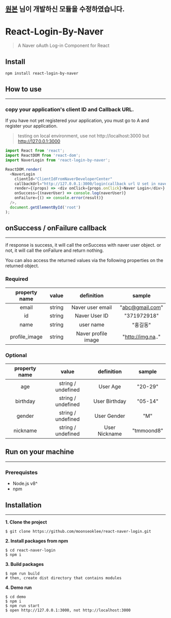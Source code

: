 ## [원본](https://www.npmjs.com/package/react-naver-login) 님이 개발하신 모듈을 수정하였습니다.

# React-Login-By-Naver

> A Naver oAuth Log-in Component for React

## Install
```
npm install react-login-by-naver
```
## How to use
---

### copy your application's client ID and Callback URL.
If you have not yet registered your application, you must go to A and register your application.
> testing on local environment, use not http://localhost:3000 but http://127.0.0.1:3000


```js
import React from 'react';
import ReactDOM from 'react-dom';
import NaverLogin from 'react-login-by-naver';

ReactDOM.render(
  <NaverLogin 
    clientId="ClientIdFromNaverDeveloperCenter"
    callbackUrl="http://127.0.0.1:3000/login(callback url U set in naver developer center"
    render={(props) => <div onClick={props.onClick}>Naver Login</div>}
    onSuccess={(naverUser) => console.log(naverUser)}
    onFailure={() => console.error(result)}
  />,
  document.getElementById('root')
);
```

## onSuccess / onFailure callback
---

if response is success, it will call the onSuccess with naver user object.
or not, it will call the onFailure and return nothing.

You can also access the returned values via the following properties on the returned object.

### Required 
| property name |  value   |             definition               |     sample      |
|:-------------:|:--------:|:------------------------------------:|:---------------:|
|   email       |  string  |           Naver user email           | "abc@gmail.com" |
|   id          |  string  |              Naver User ID           |   "371972918"   |
|   name        |  string  |            user name                 |      "홍길동"     |
| profile_image |  string  |        Naver profile image           |"http://img.na.."|  

### Optional
| property name |        value         |             definition               |     sample      |
|:-------------:|:--------------------:|:------------------------------------:|:---------------:|
|     age       |  string / undefined  |               User Age               |     "20-29"     |
|   birthday    |  string / undefined  |           User Birthday              |     "05-14"     |
|     gender    |  string / undefined  |             User Gender              |       "M"       |
|   nickname    |  string / undefined  |             User Nickname            |    "tmmoond8"   |

## Run on your machine
---
### Prerequistes
- Node.js v8^
- npm

## Installation
---
**1. Clone the project**
```
$ git clone https://github.com/moonseoklee/react-naver-login.git
```
**2. Install packages from npm**
```
$ cd react-naver-login 
$ npm i
```

**3. Build packages**
```
$ npm run build
# then, create dist directory that contains modules
```
**4. Demo run**
```
$ cd demo
$ npm i
$ npm run start
$ open http://127.0.0.1:3000, not http://localhost:3000
```